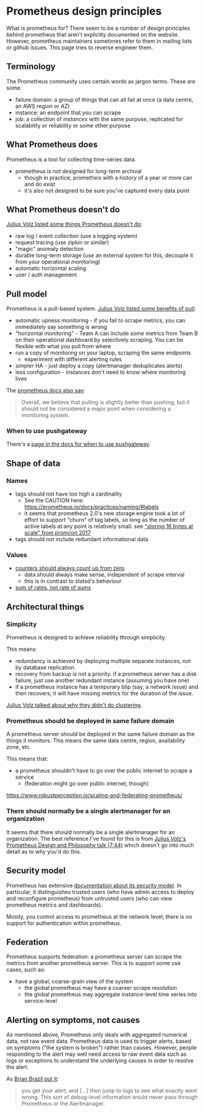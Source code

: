 # Prometheus design principles

What is prometheus for?  There seem to be a number of design
principles behind prometheus that aren't explicitly documented on the
website.  However, prometheus maintainers sometimes refer to them in
mailing lists or github issues.  This page tries to reverse engineer
them.

## Terminology

The Prometheus community uses certain words as jargon terms.  These
are some:

  * failure domain: a group of things that can all fail at once (a
    data centre, an AWS region or AZ)
  * instance: an endpoint that you can scrape
  * job: a collection of *instances* with the same purpose, replicated
    for scalability or reliability or some other purpose

## What Prometheus does

Prometheus is a tool for collecting time-series data.

  * prometheus is not designed for long-term archival
      * though in practice, prometheis with a history of a year or
        more can and do exist
      * it's also not designed to be sure you've captured every data
        point

## What Prometheus doesn't do

[Julius Volz listed some things Prometheus doesn't do](https://youtu.be/QgJbxCWRZ1s?t=9m28s):

  * raw log / event collection (use a logging system)
  * request tracing (use zipkin or similar)
  * "magic" anomaly detection
  * durable long-term storage (use an external system for this,
    decouple it from your operational monitoring)
  * automatic horizontal scaling
  * user / auth management

## Pull model

Prometheus is a pull-based system.
[Julius Volz listed some benefits of pull](https://youtu.be/QgJbxCWRZ1s?t=17m55s):

  * automatic upness monitoring - if you fail to scrape metrics, you
    can immediately say something is wrong
  * "horizontal monitoring" - Team A can include some metrics from
    Team B on their operational dashboard by selectively scraping.
    You can be flexible with what you pull from where
  * run a copy of monitoring on your laptop, scraping the same endpoints
      * experiment with different alerting rules
  * simpler HA - just deploy a copy (alertmanager deduplicates alerts)
  * less configuration - instances don't need to know where monitoring
    lives

The
[prometheus docs also say](https://prometheus.io/docs/introduction/faq/#why-do-you-pull-rather-than-push?):

> Overall, we believe that pulling is slightly better than pushing,
> but it should not be considered a major point when considering a
> monitoring system.

### When to use pushgateway

There's a
[page in the docs for when to use pushgateway](https://prometheus.io/docs/practices/pushing/).

## Shape of data

### Names

  * tags should not have too high a cardinality
      * See the CAUTION here: https://prometheus.io/docs/practices/naming/#labels
      * it seems that prometheus 2.0's new storage engine took a lot
      of effort to support "churn" of tag labels, so long as the
      number of active labels at any point is relatively small. see
      ["storing 16 bytes at scale" from promcon 2017](https://promcon.io/2017-munich/talks/storing-16-bytes-at-scale/)
  * tags should not include redundant informational data

### Values

  * [counters should always count up from zero](https://www.robustperception.io/how-does-a-prometheus-counter-work/)
      * data should always make sense, independent of scrape interval
      * this is in contrast to statsd's behaviour
  * [sum of rates, not rate of sums](https://www.robustperception.io/rate-then-sum-never-sum-then-rate/)

## Architectural things ##

### Simplicity ###

Prometheus is designed to achieve reliability through simplicity.

This means:
  * redundancy is achieved by deploying multiple separate instances,
    not by database replication.
  * recovery from backup is not a priority.  if a prometheus server
    has a disk failure, just use another redundant instance (assuming
    you have one)
  * if a prometheus instance has a temporary blip (say, a network
    issue) and then recovers, it will have missing metrics for the
    duration of the issue.
    
[Julius Volz talked about why they didn't do clustering](https://youtu.be/QgJbxCWRZ1s?t=26m40s).

### Prometheus should be deployed in same failure domain ###

A prometheus server should be deployed in the same failure domain as
the things it monitors.  This means the same data centre, region,
availability zone, etc.

This means that:

  * a prometheus shouldn't have to go over the public internet to
    scrape a service
      * (federation might go over public internet, though)
      
https://www.robustperception.io/scaling-and-federating-prometheus/

### There should normally be a single alertmanager for an organization ###

It seems that there should normally be a single alertmanager for an
organization.  The best reference I've found for this is from
[Julius Volz's Prometheus Design and Philosophy talk (7:44)](https://youtu.be/QgJbxCWRZ1s?t=7m43s)
which doesn't go into much detail as to *why* you'd do this.

## Security model

Prometheus has extensive
[documentation about its security model](https://prometheus.io/docs/operating/security/).
In particular, it distinguishes trusted users (who have admin access
to deploy and reconfigure prometheus) from untrusted users (who can
view prometheus metrics and dashboards).

Mostly, you control access to prometheus at the network level; there
is no support for authentication within prometheus.

## Federation

Prometheus supports federation: a prometheus server can scrape the
metrics from another prometheus server.  This is to support some use
cases, such as:

  * have a global, coarse-grain view of the system
      * the global prometheus may have a coarser scrape resolution
      * the global prometheus may aggregate instance-level time series
        into service-level

## Alerting on symptoms, not causes

As mentioned above, Prometheus only deals with aggregated numerical
data, not raw event data.  Prometheus data is used to trigger alerts,
based on symptoms ("the system is broken") rather than causes.
However, people responding to the alert may well need access to raw
event data such as logs or exceptions to understand the underlying
causes in order to resolve the alert.

As [Brian Brazil put it](https://groups.google.com/forum/m/#!topic/prometheus-users/JZigzNa48QM):

> you get your alert, and [...] then jump to logs to see what exactly went wrong. This sort of debug-level information would never pass through Prometheus or the Alertmanager.

